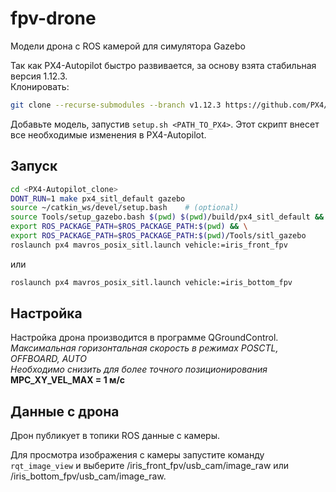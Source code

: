 # fpv-drone
Модели дрона с ROS камерой для симулятора  Gazebo

Так как PX4-Autopilot быстро развивается, за основу взята стабильная версия 1.12.3.  
Клонировать:  
```bash
git clone --recurse-submodules --branch v1.12.3 https://github.com/PX4/PX4-Autopilot.git
```

Добавьте модель, запустив `setup.sh <PATH_TO_PX4>`. Этот скрипт внесет все необходимые изменения в PX4-Autopilot.

## Запуск
```bash
cd <PX4-Autopilot_clone>
DONT_RUN=1 make px4_sitl_default gazebo
source ~/catkin_ws/devel/setup.bash    # (optional)
source Tools/setup_gazebo.bash $(pwd) $(pwd)/build/px4_sitl_default && \
export ROS_PACKAGE_PATH=$ROS_PACKAGE_PATH:$(pwd) && \
export ROS_PACKAGE_PATH=$ROS_PACKAGE_PATH:$(pwd)/Tools/sitl_gazebo
roslaunch px4 mavros_posix_sitl.launch vehicle:=iris_front_fpv
```
или
```bash
roslaunch px4 mavros_posix_sitl.launch vehicle:=iris_bottom_fpv
```


## Настройка
Настройка дрона производится в программе QGroundControl.  
*Максимальная горизонтальная скорость в режимах POSCTL, OFFBOARD, AUTO  
Необходимо снизить для более точного позиционирования*  
**MPC_XY_VEL_MAX = 1 м/с**  

## Данные с дрона
Дрон публикует в топики ROS данные с камеры.

Для просмотра изображения с камеры запустите команду `rqt_image_view` и выберите
/iris_front_fpv/usb_cam/image_raw или /iris_bottom_fpv/usb_cam/image_raw.